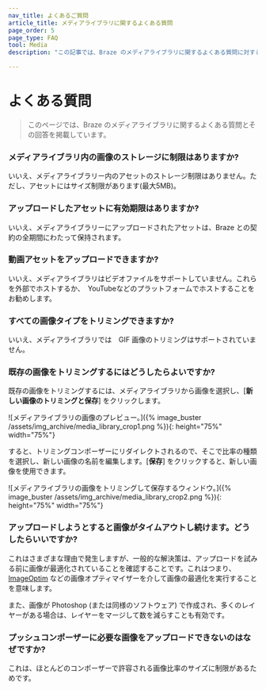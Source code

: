 ```yaml
---
nav_title: よくあるご質問
article_title: メディアライブラリに関するよくある質問
page_order: 5
page_type: FAQ
tool: Media
description: "この記事では、Braze のメディアライブラリに関するよくある質問に対する回答を提供します。"

---
```


# よくある質問

> このページでは、Braze のメディアライブラリに関するよくある質問とその回答を掲載しています。

### メディアライブラリ内の画像のストレージに制限はありますか?

いいえ、メディアライブラリー内のアセットのストレージ制限はありません。ただし、アセットにはサイズ制限があります(最大5MB)。

### アップロードしたアセットに有効期限はありますか?

いいえ、メディアライブラリーにアップロードされたアセットは、Braze との契約の全期間にわたって保持されます。

### 動画アセットをアップロードできますか?

いいえ、メディアライブラリはビデオファイルをサポートしていません。これらを外部でホストするか、　YouTubeなどのプラットフォームでホストすることをお勧めします。

### すべての画像タイプをトリミングできますか?

いいえ、メディアライブラリでは　GIF 画像のトリミングはサポートされていません。

### 既存の画像をトリミングするにはどうしたらよいですか?

既存の画像をトリミングするには、メディアライブラリから画像を選択し、[**新しい画像のトリミングと保存**] をクリックします。 

![メディアライブラリの画像のプレビュー。]({% image_buster /assets/img_archive/media_library_crop1.png %}){: height="75%" width="75%"}

すると、トリミングコンポーザーにリダイレクトされるので、そこで比率の種類を選択し、新しい画像の名前を編集します。[**保存**] をクリックすると、新しい画像を使用できます。

![メディアライブラリの画像をトリミングして保存するウィンドウ。]({% image_buster /assets/img_archive/media_library_crop2.png %}){: height="75%" width="75%"}

### アップロードしようとすると画像がタイムアウトし続けます。どうしたらいいですか?

これはさまざまな理由で発生しますが、一般的な解決策は、アップロードを試みる前に画像が最適化されていることを確認することです。これはつまり、[ImageOptim](https://imageoptim.com/mac) などの画像オプティマイザーを介して画像の最適化を実行することを意味します。

また、画像が Photoshop (または同様のソフトウェア) で作成され、多くのレイヤーがある場合は、レイヤーをマージして数を減らすことも有効です。

### プッシュコンポーザーに必要な画像をアップロードできないのはなぜですか?

これは、ほとんどのコンポーザーで許容される画像比率のサイズに制限があるためです。

